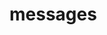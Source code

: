 <!-- generated by markdown-notes-tree -->

# messages

<!-- optional markdown-notes-tree directory description starts here -->

<!-- optional markdown-notes-tree directory description ends here -->


